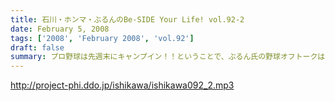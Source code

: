 ```yaml
---
title: 石川・ホンマ・ぶるんのBe-SIDE Your Life! vol.92-2
date: February 5, 2008
tags: ['2008', 'February 2008', 'vol.92']
draft: false
summary: プロ野球は先週末にキャンプイン！！ということで、ぶるん氏の野球オフトークは冴え渡っております！！そんな、「ぶるんのアルバイト情報」も聴けちゃうっ・・・ビーサイ。働くって大変です。NAMAE
---
```


http://project-phi.ddo.jp/ishikawa/ishikawa092_2.mp3